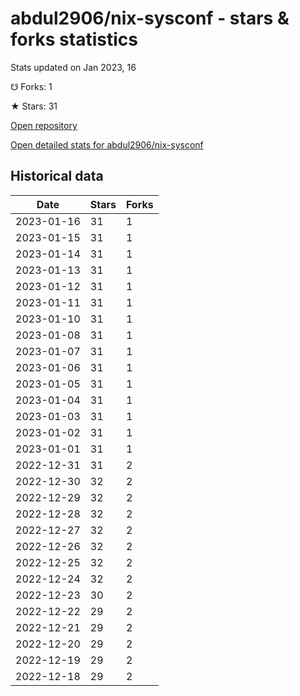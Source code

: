 # abdul2906/nix-sysconf - stars & forks statistics

Stats updated on Jan 2023, 16

☋ Forks: 1

★ Stars: 31

[Open repository](https://github.com/abdul2906/nix-sysconf)

[Open detailed stats for abdul2906/nix-sysconf](https://reviewgithub.com/rep/abdul2906/nix-sysconf)

## Historical data
| Date | Stars | Forks |
|------|-------|-------|
| 2023-01-16 | 31 | 1 | 
| 2023-01-15 | 31 | 1 | 
| 2023-01-14 | 31 | 1 | 
| 2023-01-13 | 31 | 1 | 
| 2023-01-12 | 31 | 1 | 
| 2023-01-11 | 31 | 1 | 
| 2023-01-10 | 31 | 1 | 
| 2023-01-08 | 31 | 1 | 
| 2023-01-07 | 31 | 1 | 
| 2023-01-06 | 31 | 1 | 
| 2023-01-05 | 31 | 1 | 
| 2023-01-04 | 31 | 1 | 
| 2023-01-03 | 31 | 1 | 
| 2023-01-02 | 31 | 1 | 
| 2023-01-01 | 31 | 1 | 
| 2022-12-31 | 31 | 2 | 
| 2022-12-30 | 32 | 2 | 
| 2022-12-29 | 32 | 2 | 
| 2022-12-28 | 32 | 2 | 
| 2022-12-27 | 32 | 2 | 
| 2022-12-26 | 32 | 2 | 
| 2022-12-25 | 32 | 2 | 
| 2022-12-24 | 32 | 2 | 
| 2022-12-23 | 30 | 2 | 
| 2022-12-22 | 29 | 2 | 
| 2022-12-21 | 29 | 2 | 
| 2022-12-20 | 29 | 2 | 
| 2022-12-19 | 29 | 2 | 
| 2022-12-18 | 29 | 2 | 

